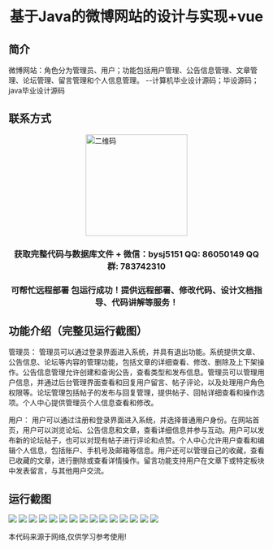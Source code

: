 <p><h1 align="center">基于Java的微博网站的设计与实现+vue</h1></p>

## 简介
微博网站：角色分为管理员、用户；功能包括用户管理、公告信息管理、文章管理、论坛管理、留言管理和个人信息管理。    --计算机毕业设计源码；毕设源码；java毕业设计源码


## 联系方式
<img src="https://bs-1329754181.cos.ap-shanghai.myqcloud.com/wx.jpg" alt="二维码" style="display: block; margin: 0 auto;" width="200px">
<p><h3 align="center">获取完整代码与数据库文件 + 微信：bysj5151 QQ: 86050149 QQ群: 783742310</h3></p>
<p><h3 align="center">可帮忙远程部署 包运行成功！提供远程部署、修改代码、设计文档指导、代码讲解等服务！</h3></p>

## 功能介绍（完整见运行截图）
管理员： 管理员可以通过登录界面进入系统，并具有退出功能。系统提供文章、公告信息、论坛等内容的管理功能，包括文章的详细查看、修改、删除及上下架操作。公告信息管理允许创建和查询公告，查看类型和发布信息。管理员可以管理用户信息，并通过后台管理界面查看和回复用户留言、帖子评论，以及处理用户角色权限等。论坛管理包括帖子的发布与回复管理，提供帖子、回帖详细查看和操作选项。个人中心提供管理员个人信息查看和修改。

用户： 用户可以通过注册和登录界面进入系统，并选择普通用户身份。在网站首页，用户可以浏览论坛、公告信息和文章，查看详细信息并参与互动。用户可以发布新的论坛帖子，也可以对现有帖子进行评论和点赞。个人中心允许用户查看和编辑个人信息，包括账户、手机号及邮箱等信息。用户还可以管理自己的收藏，查看已收藏的文章，进行删除或查看详情操作。留言功能支持用户在文章下或特定板块中发表留言，与其他用户交流。


## 运行截图
![](https://bs-1329754181.cos.ap-shanghai.myqcloud.com/ssm/WeiboWebsite1/img/001.jpg)
![](https://bs-1329754181.cos.ap-shanghai.myqcloud.com/ssm/WeiboWebsite1/img/002.jpg)
![](https://bs-1329754181.cos.ap-shanghai.myqcloud.com/ssm/WeiboWebsite1/img/003.jpg)
![](https://bs-1329754181.cos.ap-shanghai.myqcloud.com/ssm/WeiboWebsite1/img/004.jpg)
![](https://bs-1329754181.cos.ap-shanghai.myqcloud.com/ssm/WeiboWebsite1/img/005.jpg)
![](https://bs-1329754181.cos.ap-shanghai.myqcloud.com/ssm/WeiboWebsite1/img/006.jpg)
![](https://bs-1329754181.cos.ap-shanghai.myqcloud.com/ssm/WeiboWebsite1/img/007.jpg)
![](https://bs-1329754181.cos.ap-shanghai.myqcloud.com/ssm/WeiboWebsite1/img/008.jpg)
![](https://bs-1329754181.cos.ap-shanghai.myqcloud.com/ssm/WeiboWebsite1/img/009.jpg)
![](https://bs-1329754181.cos.ap-shanghai.myqcloud.com/ssm/WeiboWebsite1/img/010.jpg)
![](https://bs-1329754181.cos.ap-shanghai.myqcloud.com/ssm/WeiboWebsite1/img/011.jpg)
![](https://bs-1329754181.cos.ap-shanghai.myqcloud.com/ssm/WeiboWebsite1/img/012.jpg)
![](https://bs-1329754181.cos.ap-shanghai.myqcloud.com/ssm/WeiboWebsite1/img/013.jpg)
![](https://bs-1329754181.cos.ap-shanghai.myqcloud.com/ssm/WeiboWebsite1/img/014.jpg)
![](https://bs-1329754181.cos.ap-shanghai.myqcloud.com/ssm/WeiboWebsite1/img/015.jpg)

<p>本代码来源于网络,仅供学习参考使用!</p>
